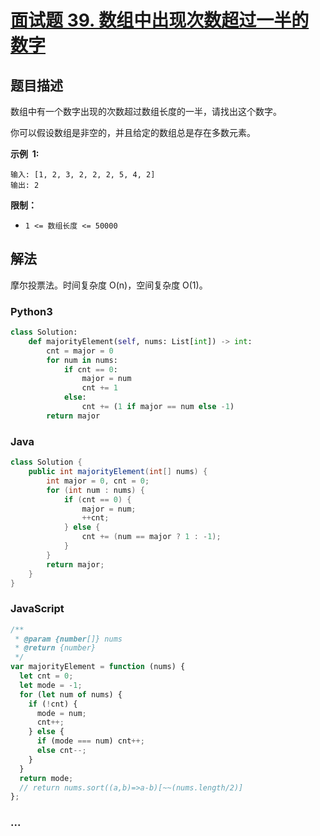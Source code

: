 # [面试题 39. 数组中出现次数超过一半的数字](https://leetcode-cn.com/problems/shu-zu-zhong-chu-xian-ci-shu-chao-guo-yi-ban-de-shu-zi-lcof/)

## 题目描述

数组中有一个数字出现的次数超过数组长度的一半，请找出这个数字。

你可以假设数组是非空的，并且给定的数组总是存在多数元素。

**示例  1:**

```
输入: [1, 2, 3, 2, 2, 2, 5, 4, 2]
输出: 2
```

**限制：**

- `1 <= 数组长度 <= 50000`

## 解法

摩尔投票法。时间复杂度 O(n)，空间复杂度 O(1)。

<!-- tabs:start -->

### **Python3**

```python
class Solution:
    def majorityElement(self, nums: List[int]) -> int:
        cnt = major = 0
        for num in nums:
            if cnt == 0:
                major = num
                cnt += 1
            else:
                cnt += (1 if major == num else -1)
        return major
```

### **Java**

```java
class Solution {
    public int majorityElement(int[] nums) {
        int major = 0, cnt = 0;
        for (int num : nums) {
            if (cnt == 0) {
                major = num;
                ++cnt;
            } else {
                cnt += (num == major ? 1 : -1);
            }
        }
        return major;
    }
}
```

### **JavaScript**

```js
/**
 * @param {number[]} nums
 * @return {number}
 */
var majorityElement = function (nums) {
  let cnt = 0;
  let mode = -1;
  for (let num of nums) {
    if (!cnt) {
      mode = num;
      cnt++;
    } else {
      if (mode === num) cnt++;
      else cnt--;
    }
  }
  return mode;
  // return nums.sort((a,b)=>a-b)[~~(nums.length/2)]
};
```

### **...**

```

```

<!-- tabs:end -->
